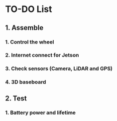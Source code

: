 # TO-DO List

## 1. Assemble

### 1. Control the wheel

### 2. Internet connect for Jetson

### 3. Check sensors (Camera, LiDAR and GPS)

### 4. 3D baseboard

## 2. Test

### 1. Battery power and lifetime